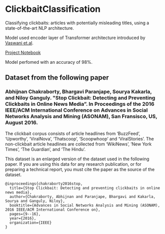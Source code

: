 # ClickbaitClassification
Classifying clickbaits: articles with potentially misleading titles, using a state-of-the-art NLP architecture.

Model used encoder layer of Transformer architecture introduced by [Vaswani et.al](https://proceedings.neurips.cc/paper/2017/file/3f5ee243547dee91fbd053c1c4a845aa-Paper.pdf).

[Project Notebook](https://github.com/MBadriNarayanan/ClickbaitClassification/blob/master/Clickbait.ipynb)

Model perfomed with an accuracy of 98%.

## Dataset from the following paper 

### Abhijnan Chakraborty, Bhargavi Paranjape, Sourya Kakarla, and Niloy Ganguly. "Stop Clickbait: Detecting and Preventing Clickbaits in Online News Media”. In Proceedings of the 2016 IEEE/ACM International Conference on Advances in Social Networks Analysis and Mining (ASONAM), San Fransisco, US, August 2016. 

The clickbait corpus consists of article headlines from ‘BuzzFeed’, ‘Upworthy’, ‘ViralNova’, ‘Thatscoop’, ‘Scoopwhoop’ and ‘ViralStories’. The non-clickbait article headlines are collected from ‘WikiNews’, ’New York Times’, ‘The Guardian’, and ‘The Hindu’.

This dataset is an enlarged version of the dataset used in the following paper. If you are using this data for any research publication, or for preparing a technical report, you must cite the paper as the source of the dataset.

```
@inproceedings{chakraborty2016stop,
  title={Stop Clickbait: Detecting and preventing clickbaits in online news media},
  author={Chakraborty, Abhijnan and Paranjape, Bhargavi and Kakarla, Sourya and Ganguly, Niloy},
  booktitle={Advances in Social Networks Analysis and Mining (ASONAM), 2016 IEEE/ACM International Conference on},
  pages={9--16},
  year={2016},
  organization={IEEE}
}
```
